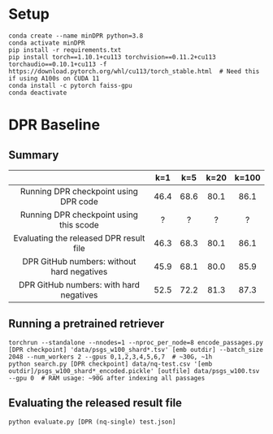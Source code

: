 # Setup

```
conda create --name minDPR python=3.8
conda activate minDPR
pip install -r requirements.txt
pip install torch==1.10.1+cu113 torchvision==0.11.2+cu113 torchaudio==0.10.1+cu113 -f https://download.pytorch.org/whl/cu113/torch_stable.html  # Need this if using A100s on CUDA 11
conda install -c pytorch faiss-gpu
conda deactivate
```

# DPR Baseline

## Summary

|                                            | k=1             | k=5               | k=20            | k=100    |
| :---:                                      | :---:           | :---:             | :---:           | :---:    |
| Running DPR checkpoint using DPR code      | 46.4            | 68.6              | 80.1            | 86.1     |
| Running DPR checkpoint using this scode    | ?               | ?                 | ?               | ?        |
| Evaluating the released DPR result file    | 46.3            | 68.3              | 80.1            | 86.1     |
| DPR GitHub numbers: without hard negatives | 45.9            | 68.1              | 80.0            | 85.9     |
| DPR GitHub numbers: with hard negatives    | 52.5            | 72.2              | 81.3            | 87.3     |

## Running a pretrained retriever

```
torchrun --standalone --nnodes=1 --nproc_per_node=8 encode_passages.py [DPR checkpoint] 'data/psgs_w100_shard*.tsv' [emb outdir] --batch_size 2048 --num_workers 2 --gpus 0,1,2,3,4,5,6,7  # ~30G, ~1h
python search.py [DPR checkpoint] data/nq-test.csv '[emb outdir]/psgs_w100_shard*_encoded.pickle' [outfile] data/psgs_w100.tsv --gpu 0  # RAM usage: ~90G after indexing all passages
```

## Evaluating the released result file

```
python evaluate.py [DPR (nq-single) test.json]
```
